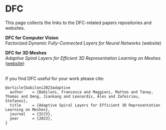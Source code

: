 # DFC

This page collects the links to the DFC-related papers repositories and websites.
<br>

<b>DFC for Computer Vision</b>
<br>
<i>Factorized Dynamic Fully-Connected Layers for Neural Networks</i> (website)
<br>


<b>DFC for 3D Meshes</b>
<br>
<i>Adaptive Spiral Layers for Efficient 3D Representation Learning on Meshes</i> ([website](https://Fb2221.github.io))
<br><br>


If you find DFC useful for your work please cite:
```
@article{babiloni2023adaptive
  author    = {Babiloni, Francesca and Maggioni, Matteo and Tanay, Thomas and Deng, Jiankang and Leonardis, Ales and Zafeiriou, Stefanos},
  title     = {Adaptive Spiral Layers for Efficient 3D Representation Learning on Meshes},
  journal   = {ICCV},
  year      = {2023},
}
```
